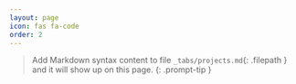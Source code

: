 ```yaml
---
layout: page
icon: fas fa-code
order: 2
---
```


> Add Markdown syntax content to file `_tabs/projects.md`{: .filepath } and it will show up on this page.
{: .prompt-tip }
